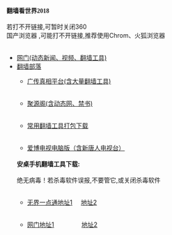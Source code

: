 </head>
<body>
<div id="text1" style="position:absolute; overflow:hidden; left:15px; top:20px; width:419px; height:540px; z-index:0">
<div class="wpmd">
<div><font face="宋体" class="ws12"><B>翻墙看世界2018</B></font></div>
<div><BR></div>
<div>若打不开链接,可暂时关闭360 </div>

<div>国产浏览器 ,可能打不开链接,推荐使用Chrom、火狐浏览器</div>
<div><BR></div>
<UL>
<li><font class="ws11"><a href="https://github.com/ogate2/ogate2/blob/master/README.md" title="" target="_blank">网门(动态新闻、视频、翻墙工具)</a></font></li>
<li><font class="ws11"><a href="https://github.com/osurf/osurf/blob/master/README.md" title="" target="_blank">翻墙部落</a></font></li>
<UL>
<li><font class="ws11"><a href="https://github.com/bannedbook/fanqiang/wiki" title="" target="_blank">广传真相平台(含大量翻墙工具)</a></font></li>
</UL>
<div><font class="ws11"><a href="https://raw.githubusercontent.com/xifulinmen/mingming/master/tool.zip" title=""><BR></a></font></div>
<UL>
<li><font class="ws11"><a href="https://github.com/yuange99/4/wiki" title="" target="_blank">聚源阁(含动态网、禁书)</a></font></li>
</UL>
<div><font class="ws11"><a href="https://github.com/yuange99/4/wiki" title=""><BR></a></font></div>
<UL>
<li><font class="ws11"><a href="https://raw.githubusercontent.com/xifulinmen/mingming/master/tool.zip" title="" target="_blank">常用翻墙工具打包下载</a></font></li>
</UL>
<div><font class="ws11"><a href="https://raw.githubusercontent.com/xifulinmen/mingming/master/tool.zip" title=""><BR></a></font></div>
<UL>
<li><font class="ws11"><a href="https://raw.githubusercontent.com/osurf/osurf/master/iPPOTV.rar" title="" target="_blank">爱博电视电脑版（含新唐人电视台）</a></font></li>
</UL>
<div><font class="ws11"><a href="https://raw.githubusercontent.com/osurf/osurf/master/iPPOTV.rar" title=""><BR></a></font></div>
<div><font class="ws11"><B>安桌手机翻墙工具下载: </B></font></div>
<div><B><BR></B></div>

<div>绝无病毒！若杀毒软件误报,不要管它,或关闭杀毒软件 </div>
<div><BR></div>
<UL>
<li><font class="ws11"><a href="https://raw.githubusercontent.com/zh99/fanqiang/master/um45.apk" title="" target="_blank">无界一点通地址1</a></font><font color="#000000" class="ws11">&nbsp;&nbsp;&nbsp;&nbsp; </font><font class="ws11"><a href="https://raw.githubusercontent.com/osurf/osurf/master/um.apk?23455634" title="" target="_blank">地址2</a></font><font color="#000000" class="ws11">&nbsp;&nbsp;&nbsp;&nbsp;&nbsp;&nbsp; </font></li>
</UL>
<div><font class="ws11"><a href="https://raw.githubusercontent.com/jjliu102/m/m/um.apk" title=""><BR></a></font></div>
<UL>
<li><font class="ws11"><a href="https://raw.githubusercontent.com/oGate2/up/master/oGate.apk" title="" target="_blank">网门地址1</a></font><font color="#000000" class="ws11">&nbsp;&nbsp;&nbsp;&nbsp;&nbsp;&nbsp;&nbsp;&nbsp;&nbsp;&nbsp;&nbsp;&nbsp;&nbsp;&nbsp;&nbsp; </font><font class="ws11"><a href="https://raw.githubusercontent.com/opipe/Up/master/Tools/oGate.apk" title="" target="_blank">地址2</a></font></li>
</UL>
<div><font class="ws11"><a href="https://raw.githubusercontent.com/oGate2/up/master/oGate.apk" title=""><BR></a></font></div>
<UL>
<li><font class="ws11"><a href="https://raw.githubusercontent.com/SzzdOgate/update/master/extras/SzzdOgate.apk" title="" target="_blank">神州正道（看视频很快）</a></font></li>
</UL>
<div><font class="ws11"><a href="https://raw.githubusercontent.com/SzzdOgate/update/master/extras/SzzdOgate.apk" title=""><BR></a></font></div>
<UL>
<li><font class="ws11"><a href="https://raw.githubusercontent.com/osurf/osurf/master/iNTD_TV.apk" title="" target="_blank">新唐人电视台</a></font></li>
</UL>
